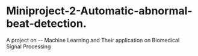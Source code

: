# Miniproject-2-Automatic-abnormal-beat-detection.
A project on -- Machine Learning and Their application on Biomedical Signal Processing
